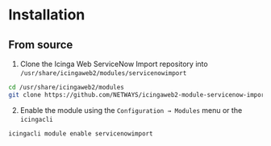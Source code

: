 # Installation

## From source

1. Clone the Icinga Web ServiceNow Import repository into `/usr/share/icingaweb2/modules/servicenowimport`

```sh
cd /usr/share/icingaweb2/modules
git clone https://github.com/NETWAYS/icingaweb2-module-servicenow-import.git servicenowimport
```

2. Enable the module using the `Configuration → Modules` menu or the `icingacli`

```sh
icingacli module enable servicenowimport
```
